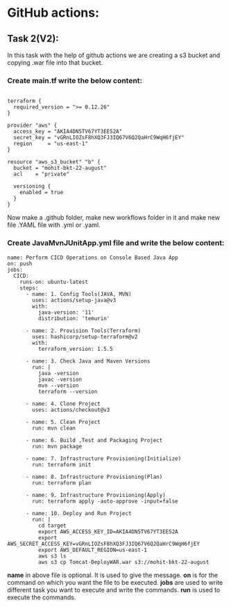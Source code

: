 # GitHub actions:
## Task 2(V2): 
In this task with the help of github actions we are creating a s3 bucket and copying .war file into that bucket. <br>

### Create main.tf write the below content: <br>

```

terraform {
  required_version = ">= 0.12.26"
}

provider "aws" {
  access_key = "AKIA4DN5TV67YT3EE52A"
  secret_key = "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"
  region     = "us-east-1"
}

resource "aws_s3_bucket" "b" {
  bucket = "mohit-bkt-22-august"
  acl    = "private"

  versioning {
    enabled = true
  }
}

```
Now make a .github folder, make new workflows folder in it and make new file .YAML file with .yml or .yaml. <br>

### Create JavaMvnJUnitApp.yml file and write the below content: <br>

```
name: Perform CICD Operations on Console Based Java App
on: push
jobs:
  CICD:
    runs-on: ubuntu-latest
    steps:
      - name: 1. Config Tools(JAVA, MVN)
        uses: actions/setup-java@v3
        with:
          java-version: '11'
          distribution: 'temurin'

      - name: 2. Provision Tools(Terraform)
        uses: hashicorp/setup-terraform@v2
        with:
          terraform_version: 1.5.5

      - name: 3. Check Java and Maven Versions
        run: |
          java -version
          javac -version
          mvn --version
          terraform --version

      - name: 4. Clone Project
        uses: actions/checkout@v3     

      - name: 5. Clean Project
        run: mvn clean

      - name: 6. Build ,Test and Packaging Project
        run: mvn package 
      
      - name: 7. Infrastructure Provisioning(Initialize)
        run: terraform init

      - name: 8. Infrastructure Provisioning(Plan)
        run: terraform plan 

      - name: 9. Infrastructure Provisioning(Apply)
        run: terraform apply -auto-approve -input=false

      - name: 10. Deploy and Run Project
        run: |
          cd target
          export AWS_ACCESS_KEY_ID=AKIA4DN5TV67YT3EE52A
          export AWS_SECRET_ACCESS_KEY=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
          export AWS_DEFAULT_REGION=us-east-1
          aws s3 ls
          aws s3 cp Tomcat-DeployWAR.war s3://mohit-bkt-22-august

```

**name** in above file is optional. It is used to give the message.
**on** is for the command on which you want the file to be executed.
**jobs** are used to write different task you want to execute and write the commands.
**run** is used to execute the commands.









